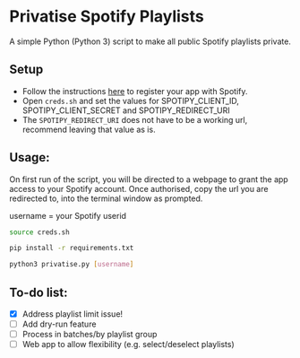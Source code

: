# Privatise Spotify Playlists

A simple Python (Python 3) script to make all public Spotify playlists private.

## Setup
* Follow the instructions [here](https://developer.spotify.com/documentation/general/guides/app-settings/) to register your app with Spotify. 
* Open ```creds.sh``` and set the values for SPOTIPY_CLIENT_ID, SPOTIPY_CLIENT_SECRET and SPOTIPY_REDIRECT_URI
* The ```SPOTIPY_REDIRECT_URI``` does not have to be a working url, recommend leaving that value as is.

## Usage:

On first run of the script, you will be directed to a webpage to grant the app access to your Spotify account. Once authorised, copy the url you are redirected to, into the terminal window as prompted.

username = your Spotify userid

```bash
source creds.sh

pip install -r requirements.txt

python3 privatise.py [username]
```

## To-do list: 
- [X] Address playlist limit issue!
- [ ] Add dry-run feature
- [ ] Process in batches/by playlist group
- [ ] Web app to allow flexibility (e.g. select/deselect playlists)